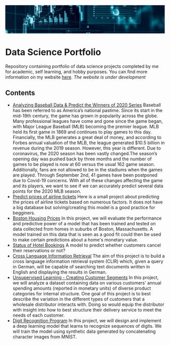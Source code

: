 <div align="center"><img src="images/header.png"></div>


# Data Science Portfolio
Repository containing portfolio of data science projects completed by me for academic, self learning, and hobby purposes.
You can find more information on my website [here](https://afshin.pro/). *The website is under development*


## Contents
- [Analyzing Baseball Data & Predict the Winners of 2020 Series](https://github.com/afshin-arab/afshin-arab.github.io/blob/200f6dadaee1a6bf3bc102216b4015858c0ae733/projects/Baseball%20Project/Project.pdf) Baseball has been referred to as America’s national pastime. Since its start in the mid-19th century, the game has grown in popularity across the globe. Many professional leagues have come and gone since the game began, with Major League Baseball (MLB) becoming the premier league. MLB held its first game in 1869 and continues to play games to this day. Financially, the MLB generates a great deal of money, and according to Forbes annual valuation of the MLB, the league generated $10.5 billion in revenue during the 2019 season. However, this year is different. Due to coronavirus, the 2020 season has been vastly changed.The season’s opening day was pushed back by three months and the number of games to be played is now at 60 versus the usual 162 game season. Additionally, fans are not allowed to be in the stadiums when the games are played. Through September 2nd, 41 games have been postponed due to Covid-19 concerns. With all of these changes affecting the game and its players, we want to see if we can accurately predict several data points for the 2020 MLB season.
- [Predict prices of airline tickets](https://github.com/afshin-arab/afshin-arab.github.io/blob/200f6dadaee1a6bf3bc102216b4015858c0ae733/projects/Predict%20prices%20of%20airline%20tickets/Project.ipynb) Here is a small project about predicting the prices of airline tickets based on numerous factors. It does not have a big database but solving/creating this model is a good practice for begginers.
- [Boston Housing Prices](https://github.com/afshin-arab/afshin-arab.github.io/blob/200f6dadaee1a6bf3bc102216b4015858c0ae733/projects/Boston%20Housing%20Prices/Project.ipynb) In this project, we will evaluate the performance and predictive power of a model that has been trained and tested on data collected from homes in suburbs of Boston, Massachusetts. A model trained on this data that is seen as a good fit could then be used to make certain predictions about a home's monetary value.
- [Status of Hotel Bookings](https://github.com/afshin-arab/afshin-arab.github.io/blob/200f6dadaee1a6bf3bc102216b4015858c0ae733/projects/Predict%20status%20of%20Hotel%20Booking/Project.ipynb) A model to predict whether customers cancel their reservations or not?
- [Cross Language Information Retrieval](https://github.com/afshin-arab/afshin-arab.github.io/blob/200f6dadaee1a6bf3bc102216b4015858c0ae733/projects/Cross%20Language%20Information%20Retrieval/Project.ipynb) The aim of this project is to build a cross language information retrieval system (CLIR) which, given a query in German, will be capable of searching text documents written in English and displaying the results in German.
- [Unsupervised Learning - Creating Customer Segments](https://github.com/afshin-arab/afshin-arab.github.io/blob/200f6dadaee1a6bf3bc102216b4015858c0ae733/projects/Customer%20Segments/Porject.ipynb) In this project, we will analyze a dataset containing data on various customers' annual spending amounts (reported in monetary units) of diverse product categories for internal structure. One goal of this project is to best describe the variation in the different types of customers that a wholesale distributor interacts with. Doing so would equip the distributor with insight into how to best structure their delivery service to meet the needs of each customer.
- [Digit Recognition Program](https://github.com/afshin-arab/afshin-arab.github.io/blob/200f6dadaee1a6bf3bc102216b4015858c0ae733/projects/Digit%20Sequence%20Recognition/Project.ipynb) In this project, we will design and implement a deep learning model that learns to recognize sequences of digits. We will train the model using synthetic data generated by concatenating character images from MNIST.

